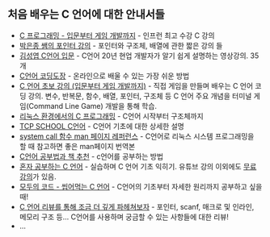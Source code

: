 ## 처음 배우는 C 언어에 대한 안내서들

* [C 프로그래밍 - 입문부터 게임 개발까지](https://www.inflearn.com/course/c-프로그래밍-게임#) - 인프런 최고 수강 C 강의
* [박은종 쌤의 포인터 강의](https://www.youtube.com/watch?v=O3aQ2g7R5wM) - 포인터와 구조체, 배열에 관한 짧은 강의 들
* [김성엽 C언어 입문](https://youtube.com/playlist?list=PLiZvlxkcLhakQwbPjkyfuHFy1IVG-VXrP) - C언어 20년 현업 개발자가 알기 쉽게 설명하는 영상강의. 35개
* [C언어 코딩도장](https://dojang.io/course/view.php?id=2) - 온라인으로 배울 수 있는 가장 쉬운 방법
* [C 언어 초보 강의 (입문부터 게임 개발까지)](https://www.youtube.com/playlist?list=PLMsa_0kAjjrdiwQykI8eb3H4IRxLTqCnP) - 직접 게임을 만들며 배우는 C 언어 코딩 강의.
변수, 반복문, 함수, 배열, 포인터, 구조체 등 C 언어 주요 개념을 터미널 게임(Command Line Game) 개발을 통해 학습.
* [리눅스 환경에서의 C 프로그래밍](https://joinc.co.kr/w/Site/C/Documents/CprogramingForLinuxEnv) - C언어 시작부터 구조체까지
* [TCP SCHOOL C언어](http://tcpschool.com/c/intro) - C언어 기초에 대한 상세한 설명
* [system call 함수 man 페이지 레퍼런스](https://www.joinc.co.kr/w/man/2) - C언어로 리눅스 시스템 프로그래밍을 할 때 참고하면 좋은 man페이지 번역본
* [C언어 공부법과 책 추천](https://sunyzero.tistory.com/m/225) - c언어를 공부하는 방법
* [혼자 공부하는 C 언어](https://books.google.co.kr/books?id=_ZxTzAEACAAJ&dq=%ED%98%BC%EC%9E%90+%EA%B3%B5%EB%B6%80%ED%95%98%EB%8A%94+c%EC%96%B8%EC%96%B4&hl=ko&sa=X&redir_esc=y) - 실습하며 C 언어 기초 익히기. 유튜브 강의 이외에도 [무료 강의](https://academy.elice.io/courses/5585/info)가 있음.
* [모두의 코드 - 씹어먹는 C 언어](https://modoocode.com/231) - C언어의 기초부터 자세한 원리까지 공부하고 싶을때!
* [C 언어 리뷰를 통해 조금 더 깊게 파헤쳐보자](https://www.notion.so/bigpel66/C-eb75dcb077374c60a1fd642afa39a7b0) - 포인터, scanf, 매크로 및 인라인, 메모리 구조 등... C언어를 사용하며 궁금할 수 있는 사항들에 대한 리뷰!
* ...
